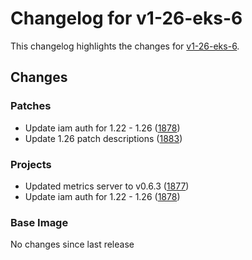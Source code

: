 # Changelog for v1-26-eks-6

This changelog highlights the changes for [v1-26-eks-6](https://github.com/aws/eks-distro/tree/v1-26-eks-6).

## Changes

### Patches
* Update iam auth for 1.22 - 1.26 ([1878](https://github.com/aws/eks-distro/pull/1878))
* Update 1.26 patch descriptions ([1883](https://github.com/aws/eks-distro/pull/1883))

### Projects
* Updated metrics server to v0.6.3 ([1877](https://github.com/aws/eks-distro/pull/1877))
* Update iam auth for 1.22 - 1.26 ([1878](https://github.com/aws/eks-distro/pull/1878))

### Base Image
No changes since last release

